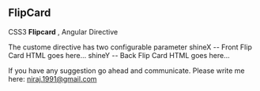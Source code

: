 ## FlipCard
CSS3 **Flipcard** , Angular Directive

The custome directive has two configurable parameter
shineX --  Front Flip Card HTML goes here...
shineY --  Back Flip Card HTML goes here...

If you have any suggestion go ahead and communicate.
Please write me here: [niraj.1991@gmail.com](mailto:niraj.1991@gmail.com)
